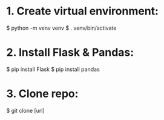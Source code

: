 # 1. Create virtual environment:
$ python -m venv venv
$ . venv/bin/activate

# 2. Install Flask & Pandas:
$ pip install Flask
$ pip install pandas

# 3. Clone repo:
$ git clone [url]
